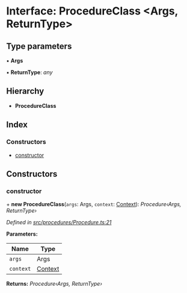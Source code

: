 # Interface: ProcedureClass <**Args, ReturnType**>

## Type parameters

▪ **Args**

▪ **ReturnType**: _any_

## Hierarchy

- **ProcedureClass**

## Index

### Constructors

- [constructor](_procedures_procedure_.procedureclass.md#constructor)

## Constructors

### constructor

\+ **new ProcedureClass**(`args`: Args, `context`: [Context](../classes/_context_.context.md)): _Procedure‹Args, ReturnType›_

_Defined in [src/procedures/Procedure.ts:21](https://github.com/PolymathNetwork/polymath-sdk/blob/a1cd5e3/src/procedures/Procedure.ts#L21)_

**Parameters:**

| Name      | Type                                       |
| --------- | ------------------------------------------ |
| `args`    | Args                                       |
| `context` | [Context](../classes/_context_.context.md) |

**Returns:** _Procedure‹Args, ReturnType›_
